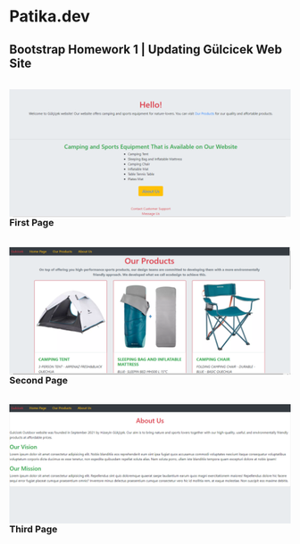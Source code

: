 # Patika.dev

## Bootstrap Homework 1 | Updating Gülcicek Web Site



<br/>

<img src="./photo/B-1.png" align="left"  weight="600">

### First Page
<br/>

<img src="./photo/B-2.png" align="left"  weight="600"> 

### Second Page
<br/>

<img src="./photo/B-3.png" align="left"  weight="600">

### Third Page








